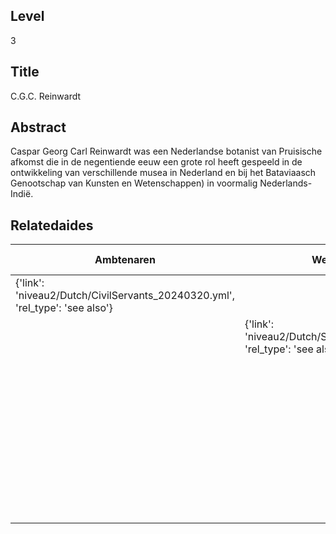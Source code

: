 ## Level
3
## Title
C.G.C. Reinwardt
## Abstract
Caspar Georg Carl Reinwardt was een Nederlandse botanist van Pruisische afkomst die in de negentiende eeuw een grote rol heeft gespeeld in de ontwikkeling van verschillende musea in Nederland en bij het Bataviaasch Genootschap van Kunsten en Wetenschappen) in voormalig Nederlands-Indië.
## Relatedaides
| Ambtenaren | Wetenschap | Koninklijk Bataviaasch Genootschap Van Kunsten En Wetenschappen | Naturalis Biodiversity Center | Wereldmuseum Leiden | Rmo |
| --- | --- | --- | --- | --- | --- |
| {'link': 'niveau2/Dutch/CivilServants_20240320.yml', 'rel_type': 'see also'} |  |  |  |  |  |
|  | {'link': 'niveau2/Dutch/Science_20240814.yml', 'rel_type': 'see also'} |  |  |  |  |
|  |  | {'link': 'niveau3/Dutch/BGKW_20240827.yml', 'rel_type': 'see also'} |  |  |  |
|  |  |  | {'link': 'niveau3/Dutch/Naturalis_20240710.yml', 'rel_type': 'see also'} |  |  |
|  |  |  |  | {'link': 'niveau3/Dutch/WMLeiden_20240327.yml', 'rel_type': 'see also'} |  |
|  |  |  |  |  | {'link': 'niveau3/Dutch/RMO_20241106.yml', 'rel_type': 'see also'} |
